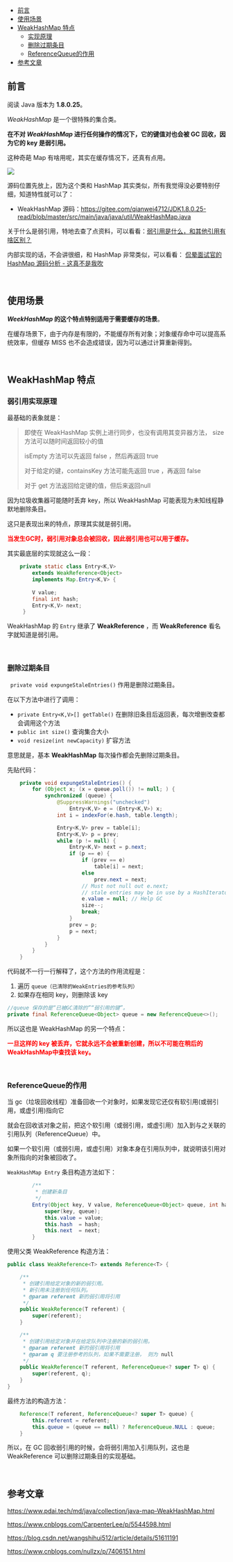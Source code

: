 

<div class="catalog">

- [前言](#t0)
- [使用场景](#t1)
- [WeakHashMap 特点](#t2)
  - [实现原理](#t21)
  - [删除过期条目](#t22)
  - [ReferenceQueue的作用](#t23)
- [参考文章](#te)


</div>

## <span id="t0">前言</span>

阅读 Java 版本为 **1.8.0.25**。

*WeakHashMap* 是一个很特殊的集合类。

**在不对 *WeakHashMap* 进行任何操作的情况下，它的键值对也会被 GC 回收，因为它的 key 是弱引用。**

这种奇葩 Map 有啥用呢，其实在缓存情况下，还真有点用。 

![](http://shiva.oss-cn-hangzhou.aliyuncs.com/emo/NM29O3L8D9OFYYR5LSQ.jpg)

源码位置先放上，因为这个类和 HashMap 其实类似，所有我觉得没必要特别仔细，知道特性就可以了：

- WeakHashMap  源码：<a href="https://gitee.com/qianwei4712/JDK1.8.0.25-read/blob/master/src/main/java/java/util/WeakHashMap.java" target="_blank">https://gitee.com/qianwei4712/JDK1.8.0.25-read/blob/master/src/main/java/java/util/WeakHashMap.java</a>


关于什么是弱引用，特地去查了点资料，可以看看：<a href="https://shiva.blog.csdn.net/article/details/108246718" target="_blank">弱引用是什么，和其他引用有啥区别？</a>

内部实现的话，不会讲很细，和 HashMap 非常类似，可以看看：  <a href="https://blog.csdn.net/m0_46144826/article/details/106300438" target="_blank">侃晕面试官的 HashMap 源码分析 - 这真不是我吹</a>



<br>

## <span id="t1">使用场景</span>

***WeekHashMap* 的这个特点特别适用于需要缓存的场景**。

在缓存场景下，由于内存是有限的，不能缓存所有对象；对象缓存命中可以提高系统效率，但缓存 MISS 也不会造成错误，因为可以通过计算重新得到。



<br>

## <span id="t2">WeakHashMap 特点</span>



### <span id="t21">弱引用实现原理</span>

最基础的表象就是：

> 即使在 WeakHashMap 实例上进行同步，也没有调用其变异器方法， size 方法可以随时间返回较小的值
>
> isEmpty 方法可以先返回 false ，然后再返回 true
>
> 对于给定的键，containsKey 方法可能先返回 true ，再返回 false 
>
> 对于 get 方法返回给定键的值，但后来返回null 

因为垃圾收集器可能随时丢弃 key，所以 WeakHashMap 可能表现为未知线程静默地删除条目。

这只是表现出来的特点，原理其实就是弱引用。

<font color="red">**当发生GC时，弱引用对象总会被回收，因此弱引用也可以用于缓存。**</font>

其实最底层的实现就这么一段：

```java
    private static class Entry<K,V> 
        extends WeakReference<Object> 
        implements Map.Entry<K,V> {
    
        V value;
        final int hash;
        Entry<K,V> next;
     }
```

WeakHashMap 的 `Entry` 继承了 **WeakReference** ，而 **WeakReference** 看名字就知道是弱引用。



<br>

### <span id="t22">删除过期条目</span>

` private void expungeStaleEntries()` 作用是删除过期条目。

在以下方法中进行了调用：

- `private Entry<K,V>[] getTable()` 在删除旧条目后返回表，每次增删改查都会调用这个方法
- `public int size()` 查询集合大小
- `void resize(int newCapacity)` 扩容方法

意思就是，基本 **WeakHashMap** 每次操作都会先删除过期条目。

先贴代码：

```java
    private void expungeStaleEntries() {
        for (Object x; (x = queue.poll()) != null; ) {
            synchronized (queue) {
                @SuppressWarnings("unchecked")
                    Entry<K,V> e = (Entry<K,V>) x;
                int i = indexFor(e.hash, table.length);

                Entry<K,V> prev = table[i];
                Entry<K,V> p = prev;
                while (p != null) {
                    Entry<K,V> next = p.next;
                    if (p == e) {
                        if (prev == e)
                            table[i] = next;
                        else
                            prev.next = next;
                        // Must not null out e.next;
                        // stale entries may be in use by a HashIterator
                        e.value = null; // Help GC
                        size--;
                        break;
                    }
                    prev = p;
                    p = next;
                }
            }
        }
    }
```

代码就不一行一行解释了，这个方法的作用流程是：

1. 遍历 `queue（已清除的WeakEntries的参考队列）` 
2. 如果存在相同 key，则删除该 key

```java
//queue 保存的是“已被GC清除的”“弱引用的键”。
private final ReferenceQueue<Object> queue = new ReferenceQueue<>();
```

所以这也是 WeakHashMap 的另一个特点：

<font color="red">**一旦这样的 key 被丢弃，它就永远不会被重新创建，所以不可能在稍后的WeakHashMap中查找该 key。**</font>



<br>

### <span id="t23">ReferenceQueue的作用</span>

当 gc（垃圾回收线程）准备回收一个对象时，如果发现它还仅有软引用(或弱引用，或虚引用)指向它

就会在回收该对象之前，把这个软引用（或弱引用，或虚引用）加入到与之关联的引用队列（ReferenceQueue）中。

如果一个软引用（或弱引用，或虚引用）对象本身在引用队列中，就说明该引用对象所指向的对象被回收了。

`WeakHashMap Entry` 条目构造方法如下：

```java
        /**
         * 创建新条目
         */
        Entry(Object key, V value, ReferenceQueue<Object> queue, int hash, Entry<K,V> next) {
            super(key, queue);
            this.value = value;
            this.hash  = hash;
            this.next  = next;
        }
```

使用父类 WeakReference 构造方法：

```java
public class WeakReference<T> extends Reference<T> {

    /**
     * 创建引用给定对象的新的弱引用。
     * 新引用未注册到任何队列。
     * @param referent 新的弱引用将引用
     */
    public WeakReference(T referent) {
        super(referent);
    }

    /**
     * 创建引用给定对象并在给定队列中注册的新的弱引用。
     * @param referent 新的弱引用将引用
     * @param q 要注册参考的队列，如果不需要注册， 则为 null
     */
    public WeakReference(T referent, ReferenceQueue<? super T> q) {
        super(referent, q);
    }
}
```

最终方法的构造方法：

```java
    Reference(T referent, ReferenceQueue<? super T> queue) {
        this.referent = referent;
        this.queue = (queue == null) ? ReferenceQueue.NULL : queue;
    }
```

所以，在 GC 回收弱引用的时候，会将弱引用加入引用队列，这也是 WeakReference 可以删除过期条目的实现基础。




<br>

## <span id="te">参考文章</span>

<a href="https://www.pdai.tech/md/java/collection/java-map-WeakHashMap.html" target="_blank">https://www.pdai.tech/md/java/collection/java-map-WeakHashMap.html</a>

<a href="https://www.cnblogs.com/CarpenterLee/p/5544598.html" target="_blank">https://www.cnblogs.com/CarpenterLee/p/5544598.html</a>

<a href="https://blog.csdn.net/wangshihui512/article/details/51611191" target="_blank">https://blog.csdn.net/wangshihui512/article/details/51611191</a>

<a href="https://www.cnblogs.com/nullzx/p/7406151.html" target="_blank">https://www.cnblogs.com/nullzx/p/7406151.html</a>







